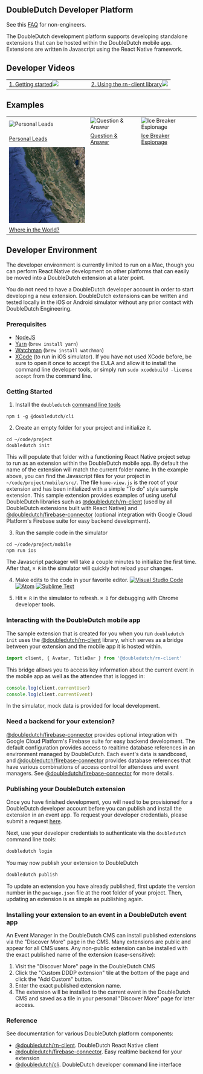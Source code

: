 ## DoubleDutch Developer Platform

See this [FAQ](../faq) for non-engineers.

The DoubleDutch development platform supports developing standalone extensions that can be hosted
within the DoubleDutch mobile app. Extensions are written in Javascript using the React Native framework.

## Developer Videos

<table>
  <tr>
    <td width="50%"><a href="https://www.youtube.com/watch?v=tz0Fx0YQvS0">1. Getting started<img src="https://img.youtube.com/vi/tz0Fx0YQvS0/hqdefault.jpg" width="400" /></a></td>
    <td width="50%"><a href="https://www.youtube.com/watch?v=LrdQl9G8jYo">2. Using the rn-client library<img src="https://img.youtube.com/vi/LrdQl9G8jYo/hqdefault.jpg" width="400" /></a></td>
  </tr>
</table>


## Examples

<table style="border:none;">
<tr>
  <td><img src="https://dd-bazaar.s3.amazonaws.com/discover_more/personal-leads-1.png" width="250px" alt="Personal Leads" /></td>
  <td><img src="https://dd-bazaar.s3.amazonaws.com/discover_more/question-answer-1.png" width="250px" alt="Question & Answer" /></td>
  <td><img src="https://dd-bazaar.s3.amazonaws.com/discover_more/ice-breaker-espionage-1.png" width="250px" alt="Ice Breaker Espionage" /></td>

</tr>
<tr>
  <td><a href="https://github.com/doubledutch/personal-leads">Personal Leads</a></td>
  <td><a href="https://github.com/doubledutch/question-and-answer">Question & Answer</a></td>
  <td><a href="https://github.com/doubledutch/assassins">Ice Breaker Espionage</a></td>
</tr>
<tr>
    <td><img src="https://github.com/AdamLiechty/where-in-the-world/raw/master/samples/bay.jpg" width="250px" alt="Bay Area satellite view" /></td>
</tr>
<tr>
  <td><a href="https://github.com/AdamLiechty/where-in-the-world">Where in the World?</a></td>
</tr>
</table>

## Developer Environment

The developer environment is currently limited to run on a Mac, though you can perform React Native
development on other platforms that can easily be moved into a DoubleDutch extension at a later point.

You do not need to have a DoubleDutch developer account in order to start developing a new extension.
DoubleDutch extensions can be written and tested locally in the iOS or Android simulator without any
prior contact with DoubleDutch Engineering.

### Prerequisites

- [NodeJS]
- [Yarn] (`brew install yarn`)
- [Watchman] (`brew install watchman`)
- [XCode] (to run in iOS simulator). If you have not used XCode before, be sure to open it once to
  accept the EULA and allow it to install the command line developer tools, or simply run `sudo xcodebuild -license accept`
  from the command line.

### Getting Started

1. Install the `doubledutch` [command line tools][@doubledutch/cli]

```
npm i -g @doubledutch/cli
```

2. Create an empty folder for your project and initialize it.

```
cd ~/code/project
doubledutch init
```

This will populate that folder with a functioning React Native project setup to run as an extension
within the DoubleDutch mobile app. By default the name of the extension will match the current folder
name. In the example above, you can find the Javascript files for your project in
`~/code/project/mobile/src/`. The file `home-view.js` is the root of your extension and has been
initialized with a simple "To do" style sample extension. This sample extension provides examples of
using useful DoubleDutch libraries such as [@doubledutch/rn-client] (used by all DoubleDutch extensions
built with React Native) and [@doubledutch/firebase-connector] (optional integration with Google Cloud
Platform's Firebase suite for easy backend development).

3. Run the sample code in the simulator

```
cd ~/code/project/mobile
npm run ios
```

The Javascript packager will take a couple minutes to initialize the first time. After that, `⌘ R` in the
simulator will quickly hot reload your changes.

4. Make edits to the code in your favorite editor.
   <a href="https://code.visualstudio.com/"><img alt="Visual Studio Code" src="https://code.visualstudio.com/favicon.ico" height="20" width="20" /></a>
   <a href="https://atom.io/"><img alt="Atom" src="https://atom.io/favicon.ico" height="20" width="20" /></a>
   <a href="https://www.sublimetext.com/"><img alt="Sublime Text" src="https://www.sublimetext.com/favicon.ico" height="20" width="20" /></a>
   
5. Hit `⌘ R` in the simulator to refresh.  `⌘ D` for debugging with Chrome developer tools.

### Interacting with the DoubleDutch mobile app

The sample extension that is created for you when you run `doubledutch init` uses the [@doubledutch/rn-client]
library, which serves as a bridge between your extension and the mobile app it is hosted within.

```javascript
import client, { Avatar, TitleBar } from '@doubledutch/rn-client'
```

This bridge allows you to access key information about the current event in the mobile app as well as the
attendee that is logged in:

```javascript
console.log(client.currentUser)
console.log(client.currentEvent)
```

In the simulator, mock data is provided for local development.

### Need a backend for your extension?

[@doubledutch/firebase-connector] provides optional integration with Google Cloud Platform's Firebase suite
for easy backend development. The default configuration provides access to realtime database references
in an environment managed by DoubleDutch. Each event's data is sandboxed, and [@doubledutch/firebase-connector]
provides database references that have various combinations of access control for attendees and event managers.
See [@doubledutch/firebase-connector] for more details.

### Publishing your DoubleDutch extension

Once you have finished development, you will need to be provisioned for a DoubleDutch developer account
before you can publish and install the extension in an event app. To request your developer credentials,
please submit a request [here](https://developer.doubledutch.me/hc/en-us/requests/new).

Next, use your developer credentials to authenticate via the `doubledutch` command line tools:

```bash
doubledutch login
```

You may now publish your extension to DoubleDutch

```bash
doubledutch publish
```

To update an extension you have already published, first update the version number in the `package.json`
file at the root folder of your project. Then, updating an extension is as simple as publishing again.

### Installing your extension to an event in a DoubleDutch event app

An Event Manager in the DoubleDutch CMS can install published extensions via the "Discover More" page in the CMS.
Many extensions are public and appear for all CMS users. Any non-public extension can be installed with the exact
published name of the extension (case-sensitive):

1. Visit the "Discover More" page in the DoubleDutch CMS
2. Click the "Custom DDDP extension" tile at the bottom of the page and click the "Add Custom" button.
3. Enter the exact published extension name.
4. The extension will be installed to the current event in the DoubleDutch CMS and saved as a tile in your personal
   "Discover More" page for later access.

### Reference

See documentation for various DoubleDutch platform components:

- [@doubledutch/rn-client].  DoubleDutch React Native client
- [@doubledutch/firebase-connector].  Easy realtime backend for your extension
- [@doubledutch/cli].  DoubleDutch developer command line interface

[@doubledutch/rn-client]: https://www.npmjs.com/package/@doubledutch/rn-client
[@doubledutch/firebase-connector]: https://www.npmjs.com/package/@doubledutch/firebase-connector
[@doubledutch/cli]: https://www.npmjs.com/package/@doubledutch/cli
[NodeJS]: https://nodejs.org
[Watchman]: http://brewformulas.org/Watchman
[Yarn]: https://yarnpkg.com/en/docs/install
[XCode]: https://developer.apple.com/xcode/

